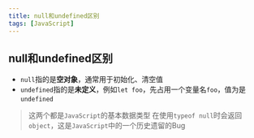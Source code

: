 ```yaml
---
title: null和undefined区别
tags: [JavaScript]
---
```


## null和undefined区别

- `null`指的是**空对象**，通常用于初始化、清空值
- `undefined`指的是**未定义**，例如`let foo`，先占用一个变量名`foo`，值为是`undefined`

> 这两个都是`JavaScript`的基本数据类型
> 在使用`typeof null`时会返回`object`，这是`JavaScript`中的一个历史遗留的Bug
